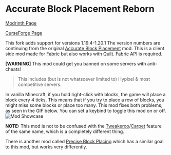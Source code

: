 # Accurate Block Placement Reborn
[Modrinth Page](https://modrinth.com/mod/accurate-block-placement-reborn)

[CurseForge Page](https://legacy.curseforge.com/minecraft/mc-mods/accurate-block-placement-reborn)

This fork adds support for versions 1.19.4-1.20.1
The version numbers are continuing from the original [Accurate Block Placement](https://legacy.curseforge.com/minecraft/mc-mods/accurate-block-placement) mod.
This is a client side mod made for [Fabric](https://fabricmc.net) but also works with [Quilt](https://quiltmc.org). 
[Fabric API](https://modrinth.com/mod/fabric-api) is required.

**[WARNING]** This mod could get you banned on some servers with anti-cheats!
>This includes (but is not whatsoever limited to) Hypixel & most competitive servers.

In vanilla Minecraft, if you hold right-click with blocks, the game will place a block every 4 ticks. This means that if you try to place a row of blocks, you might miss some blocks or place too many. This mod fixes both problems, as seen in the GIF below.
You can set a keybind to toggle this mod on or off.
![Mod Showcase](https://cdn-raw.modrinth.com/data/kzwxhsjp/images/94a4de623aca8c5afdc07edca76ed663127d93b2.gif)

**NOTE:**
This mod is not to be confused with the [Tweakeroo](https://legacy.curseforge.com/minecraft/mc-mods/tweakeroo)/[Carpet](https://modrinth.com/mod/carpet) feature of the same name, which is a completely different thing. 

There is another mod called [Precise Block Placing](https://legacy.curseforge.com/minecraft/mc-mods/preciseblockplacing) which has a similar goal to this mod, but works very differently.
